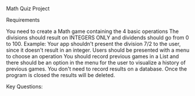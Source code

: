 Math Quiz Project

Requirements

You need to create a Math game containing the 4 basic operations
The divisions should result on INTEGERS ONLY and dividends should go from 0 to 100. Example: Your app shouldn't present the division 7/2 to the user, since it doesn't result in an integer.
Users should be presented with a menu to choose an operation
You should record previous games in a List and there should be an option in the menu for the user to visualize a history of previous games.
You don't need to record results on a database. Once the program is closed the results will be deleted.





Key Questions:

